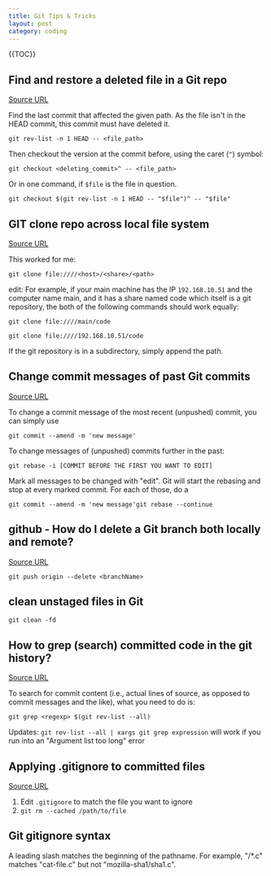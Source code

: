 ```yaml
---
title: Git Tips & Tricks
layout: post
category: coding
---
```


{{TOC}}

## Find and restore a deleted file in a Git repo

[Source URL](http://stackoverflow.com/questions/953481/find-and-restore-a-deleted-file-in-a-git-repo)

Find the last commit that affected the given path. As the file isn't in the HEAD commit, this commit must have deleted it.

`git rev-list -n 1 HEAD -- <file_path>`

Then checkout the version at the commit before, using the caret (`^`) symbol:

`git checkout <deleting_commit>^ -- <file_path>`

Or in one command, if `$file` is the file in question.

`git checkout $(git rev-list -n 1 HEAD -- "$file")^ -- "$file"`

## GIT clone repo across local file system

[Source URL](http://stackoverflow.com/questions/2519933/git-clone-repo-across-local-file-system)

This worked for me:

`git clone file:////<host>/<share>/<path>`

edit: For example, if your main machine has the IP `192.168.10.51` and the computer name main, and it has a share named code which itself is a git repository, the both of the following commands should work equally:

`git clone file:////main/code`

`git clone file:////192.168.10.51/code`

If the git repository is in a subdirectory, simply append the path.

## Change commit messages of past Git commits

[Source URL](http://makandracards.com/makandra/868-change-commit-messages-of-past-git-commits)

To change a commit message of the most recent (unpushed) commit, you can simply use

`git commit --amend -m 'new message'`

To change messages of (unpushed) commits further in the past:

`git rebase -i [COMMIT BEFORE THE FIRST YOU WANT TO EDIT]`

Mark all messages to be changed with "edit".
Git will start the rebasing and stop at every marked commit. For each of those, do a

`git commit --amend -m 'new message'git rebase --continue`

## github - How do I delete a Git branch both locally and remote?

[Source URL](http://stackoverflow.com/questions/2003505/how-do-i-delete-a-git-branch-both-locally-and-remote)

`git push origin --delete <branchName>`

## clean unstaged files in Git

`git clean -fd`

## How to grep (search) committed code in the git history?

[Source URL](http://stackoverflow.com/questions/2928584/how-to-grep-search-committed-code-in-the-git-history)

To search for commit content (i.e., actual lines of source, as opposed to commit messages and the like), what you need to do is:

`git grep <regexp> $(git rev-list --all)`

Updates: `git rev-list --all | xargs git grep expression` will work if you run into an "Argument list too long" error

## Applying .gitignore to committed files

[Source URL](https://stackoverflow.com/questions/7527982/applying-gitignore-to-committed-files)

1. Edit `.gitignore` to match the file you want to ignore
2. `git rm --cached /path/to/file`

## Git gitignore syntax

A leading slash matches the beginning of the pathname. For example, "/*.c" matches "cat-file.c" but not "mozilla-sha1/sha1.c".